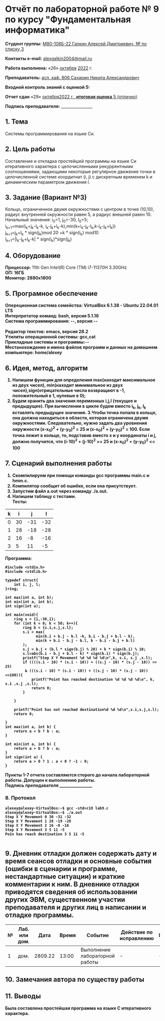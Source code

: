# **Отчёт по лабораторной работе № 9** по курсу "Фундаментальная информатика"

<b>Студент группы:</b> <ins>М80-108Б-22 Галкин Алексей Дмитриевич, № по списку 3</ins> 

<b>Контакты e-mail:</b> <ins>alexgalkin2004@mail.ru</ins>

<b>Работа выполнена:</b> «26» <ins>октября</ins> <ins>2022</ins> г.

<b>Преподаватель:</b> <ins>асп. каф. 806 Сахарин Никита Александрович</ins>

<b>Входной контроль знаний с оценкой 5:</b> <ins></ins>

<b>Отчет сдан</b> «29» <ins>октября<ins>2022</ins> г., <b>итоговая оценка</b> <ins>5 (отлично)</ins>

<b>Подпись преподавателя:</b> ________________  

## 1. Тема
Системы программирования на языке Си.

## 2. Цель работы
Составление и откладка простейшей программы на языке Си итеративного характера с целочисленными рекуррентными соотношениями, задающими некоторые регулярное движение точки в целочисленной системе коордитнат (i, j) с дискретным временем k и динамическим параметром движения l.
## 3. Задание (Вариант №3)
Кольцо, ограниченное двумя окружностями с центром в точке (10,10), радиус внутренней окружности равен 5, а радиус внешней равен 10.  
Начальный значения: i<sub>0</sub>=1, j<sub>0</sub>=-30, l<sub>0</sub>=5;    
i<sub>k+1</sub>=max(i<sub>k</sub>+j<sub>k</sub>-l<sub>k</sub>-k, i<sub>k</sub>-j<sub>k</sub>+l<sub>k</sub>-k),min(k+i<sub>k</sub>-j<sub>k</sub>-l<sub>k</sub>,k-i<sub>k</sub>-j<sub>k</sub>+l<sub>k</sub>))  
j<sub>k+1</sub>=j<sub>k</sub>+l<sub>k</sub> * sign(j<sub>k</sub>)mod 20 +k * sign(i<sub>k</sub>) mod10  
l<sub>k+1</sub>=|i<sub>k</sub>-j<sub>k</sub>+l<sub>k</sub>-k| * sign(i<sub>k</sub>)*sign(j<sub>k</sub>)
  
## 4. Оборудование
<b>Процессор:</b> 11th Gen Intel(R) Core (TM) i7-11370H 3.30GHz<br/>
<b>ОП: 16ГБ <br/>
<b>Монитор: 2880x1800 <br/>
## 5. Програмное обеспечение
<b>Опереционная система семейства: VirtualBox 6.1.38 - Ubuntu 22.04.01 LTS<br/>
<b>Интерпретатор команд:</b> bash, версия 5.1.16<br/>
<b>Система программирования:</b> --, версия --<br/>  
<b>Редактор текстов:</b> emacs, версия **28.2**<br/>
<b>Утилиты операционной системы:</b> gcc,cat<br/>
<b>Прикладные системы и программы:</b>--<br/>
<b>Местанохождение и имена файлов программ и данных на домашнем компьютере:</b> home/alexey<br/>
## 6. Идея, метод, алгоритм
1. Напишем функции для определения max(находит максимальное из двух чисел), min(находит минимальное из двух чисел),sign(отрицательные числа возвращают в -1, положительный в 1, нулевые в 0);
2. Будем хранить два значения переменных i,j,l (текущее и предыдущее). При вычислении в цикле будем вместо i<sub>k</sub>, j<sub>k</sub>, l<sub>k</sub> вставлять предыдущее значения.
3.Чтобы точка попала в кольцо, она должна находиться в области, которая ограничена двумя окружностями. Следовательно, нужно задать два уровнения окружности (x-x<sub>0</sub>)<sup>2</sup> + (y-y<sub>0</sub>)<sup>2</sup> = 25 и (x-x<sub>0</sub>)<sup>2</sup> + (y-y<sub>0</sub>)<sup>2</sup> = 100. Если точка лежит в кольце, то, подставив вместо x и y координаты i и j, должно получится, что (i-10)<sup>2</sup> + (j-10)<sup>2</sup> >= 25 и (x-x<sub>0</sub>)<sup>2</sup> + (y-y<sub>0</sub>)<sup>2</sup> <= 100

## 7. Сценарий выполнения работы

1. Скомпилируем при помощи команды gcc программы main.c и hmm.c.
2. Компилятор сообщит об ошибке, если она присутствует.
3. Запустим файл a.out через команду ./a.out.
4. Напишем таблицу с тестами.   
Тесты:

|k|i|j|l|
|--|--|--|--|
|0|30|-31|-32|
|1|28|-18|-28|   
|2|16|-8|-16|   
|3|5|11|-5|
   
Программа:
```
#include <stdio.h>
#include <stdlib.h>

typedef struct{
    int i, j, l;
}ring;

int max(int a, int b);
int min(int a, int b);
int sign(int a);

int main(void){
    ring s = {1,-30,1};
    for (int k = 0; k < 50; k++){
        ring b = {s.i,s.j,s.l};
        s.i = max(
              min(b.i + b.j - b.l -k, b.i - b.j + b.l - k),
              min(k + b.i - b.j - b.l, k - b.i - b.j + b.l)
        );
        s.j = b.j + (b.l * sign(b.j) % 20) + k * sign(b.i) % 10;
        s.l=abs(b.i - b.j + b.l - k) * sign(b.i) * sign(b.j);
        printf("Step X Y Movement %d %d %d %d\n",k, s.i, s.j ,s.l);
        if ((((s.i - 10) * (s.i - 10)) + ((s.j - 10) * (s.j - 10)) >= 25)
         & (((s.i - 10) * (s.i - 10)) + ((s.j - 10) * (s.j - 10)) <=100)){  
            printf("Point has reached destination %d %d %d %d\n", k, s.i ,s.j ,s.l);
            return 0;
        }
     
    }
 
    printf("Point has not reached destination%d %d %d\n",s.i,s.j,s.l);
    return 0;
    
}
int max(int a, int b) {
    return a < b ? b : a;
}

int min(int a, int b) {
    return a > b ? b : a;
}
int sign(int a) {
    return a > 0 ? 1 : a < 0 ? -1 : 0;
}

```
  
Пункты 1-7 отчета составляются сторого до начала лабораторной работы.
Допущен к выполнению работы.  
<b>Подпись преподавателя</b> ________________
### 8. **Протокол**
```
alexey@alexey-VirtualBox:~$ gcc -std=c18 lab9.c
alexey@alexey-VirtualBox:~$ ./a.out
Step X Y Movement 0 30 -31 -32
Step X Y Movement 1 28 -19 -28
Step X Y Movement 2 16 -8 -16
Step X Y Movement 3 5 11 -5 
Poin has reach destination 3 5 11 -5
  
```
## 9. Дневник отладки должен содержать дату и время сеансов отладки и основные события (ошибки в сценарии и программе, нестандартные ситуации) и краткие комментарии к ним. В дневнике отладки приводятся сведения об использовании других ЭВМ, существенном участии преподавателя и других лиц в написании и отладке программы.

| № |  Лаб. или дом. | Дата | Время | Событие | Действие по исправлению | Примечание |
| ------ | ------ | ------ | ------ | ------ | ------ | ------ |
| 1 | дом. | 2809.22 | 13:00 | Выполнение лабораторной работы | - | - |    
## 10. Замечания автора по существу работы

## 11. Выводы
Была составлена простейшая программа на языке C итеративного характера. 
  
